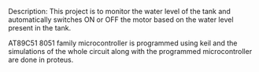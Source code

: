 Description: This project is to monitor the water level of the tank and automatically switches ON or OFF the motor based on the water level present in the tank.

AT89C51 8051 family microcontroller is programmed using keil and the simulations of the whole circuit along with the programmed microcontroller are done in proteus.
